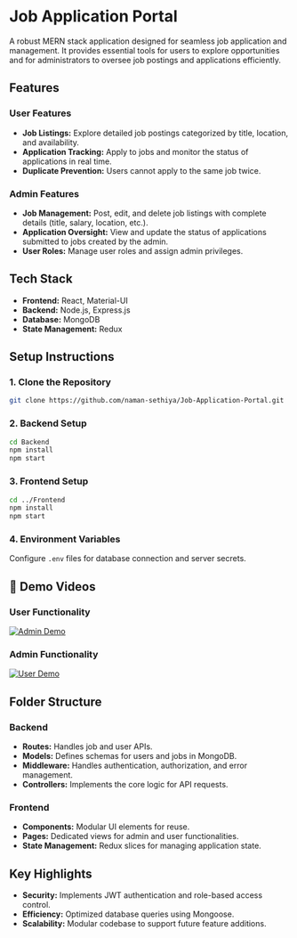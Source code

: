 # Job Application Portal

A robust MERN stack application designed for seamless job application and management. It provides essential tools for users to explore opportunities and for administrators to oversee job postings and applications efficiently.

## Features

### User Features
- **Job Listings:** Explore detailed job postings categorized by title, location, and availability.
- **Application Tracking:** Apply to jobs and monitor the status of applications in real time.
- **Duplicate Prevention:** Users cannot apply to the same job twice.

### Admin Features
- **Job Management:** Post, edit, and delete job listings with complete details (title, salary, location, etc.).
- **Application Oversight:** View and update the status of applications submitted to jobs created by the admin.
- **User Roles:** Manage user roles and assign admin privileges.

## Tech Stack
- **Frontend:** React, Material-UI
- **Backend:** Node.js, Express.js
- **Database:** MongoDB
- **State Management:** Redux

## Setup Instructions

### 1. Clone the Repository
```bash
git clone https://github.com/naman-sethiya/Job-Application-Portal.git
```

### 2. Backend Setup
```bash
cd Backend
npm install
npm start
```

### 3. Frontend Setup
```bash
cd ../Frontend
npm install
npm start
```

### 4. Environment Variables
Configure `.env` files for database connection and server secrets.

## 🎥 Demo Videos

### User Functionality
[![Admin Demo]()](https://youtu.be/sdesWLqpMLg)

### Admin Functionality
[![User Demo]()](https://youtu.be/DN2jhTMLQ_w)

## Folder Structure

### Backend
- **Routes:** Handles job and user APIs.
- **Models:** Defines schemas for users and jobs in MongoDB.
- **Middleware:** Handles authentication, authorization, and error management.
- **Controllers:** Implements the core logic for API requests.

### Frontend
- **Components:** Modular UI elements for reuse.
- **Pages:** Dedicated views for admin and user functionalities.
- **State Management:** Redux slices for managing application state.

## Key Highlights
- **Security:** Implements JWT authentication and role-based access control.
- **Efficiency:** Optimized database queries using Mongoose.
- **Scalability:** Modular codebase to support future feature additions.

